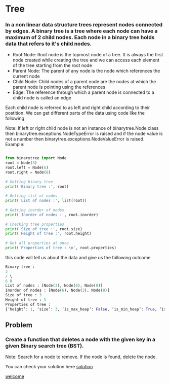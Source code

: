 # Tree

### In a non linear data structure trees represent nodes connected by edges. A binary tree is a tree where each node can have a maximum of 2 child nodes. Each node in a binary tree holds data that refers to it's child nodes. 
* Root Node: Root node is the topmost node of a tree. It is always the first node created while creating the tree and we can access each element of the tree starting from the root node
* Parent Node: The parent of any node is the node which references the current node
* Child Node: Child nodes of a parent node are the nodes at which the parent node is pointing using the references
* Edge: The reference through which a parent node is connected to a child node is called an edge

Each child node is referred to as left and right child according to their postition. We can get different parts of the data using code like the following

 Note: If left or right child node is not an instance of binarytree.Node class then binarytree.exceptions.NodeTypeError is raised and if the node value is not a number then binarytree.exceptions.NodeValueError is raised.
Example:
```python

from binarytree import Node
root = Node(3)
root.left = Node(6)
root.right = Node(8)
 
# Getting binary tree
print('Binary tree :', root)
 
# Getting list of nodes
print('List of nodes :', list(root))
 
# Getting inorder of nodes
print('Inorder of nodes :', root.inorder)
 
# Checking tree properties
print('Size of tree :', root.size)
print('Height of tree :', root.height)
 
# Get all properties at once
print('Properties of tree : \n', root.properties)
```
this code will tell us about the data and give us the following outcome
```python
Binary tree : 
3 
/ \ 
6 8
List of nodes : [Node(3), Node(6), Node(8)]
Inorder of nodes : [Node(6), Node(3), Node(8)]
Size of tree : 3
Height of tree : 1
Properties of tree : 
{‘height’: 1, ‘size’: 3, ‘is_max_heap’: False, ‘is_min_heap’: True, ‘is_perfect’: True, ‘is_strict’: True, ‘is_complete’: True, ‘leaf_count’: 2, ‘min_node_value’: 3, ‘max_node_value’: 8, ‘min_leaf_depth’: 1, ‘max_leaf_depth’: 1, ‘is_bst’: False, ‘is_balanced’: True, ‘is_symmetric’: False}
```
## Problem

### Create a function that deletes a node with the given key in a given Binary search tree (BST).

Note: Search for a node to remove. If the node is found, delete the node.

You can check your solution here [solution](Treesolution.py)

[welcome](0-Welcome.md)

